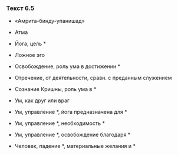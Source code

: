 ### Текст 6.5

- «Амрита-бинду-упанишад»

- Атма

- Йога, цель *

- Ложное эго

- Освобождение, роль ума в достижении *

- Отречение, от деятельности, сравн. с преданным служением

- Сознание Кришны, роль ума в *

- Ум, как друг или враг

- Ум, управление *, йога предназначена для *

- Ум, управление *, необходимость *

- Ум, управление *, освобождение благодаря *

- Человек, падение *, материальные желания и *
	
